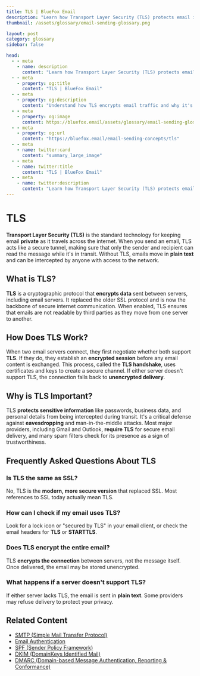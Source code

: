 ```yaml
---
title: TLS | BlueFox Email
description: "Learn how Transport Layer Security (TLS) protects email in transit, why it matters for privacy, and how it fits into modern email security."
thumbnail: /assets/glossary/email-sending-glossary.png

layout: post
category: glossary
sidebar: false

head:
  - - meta
    - name: description
      content: "Learn how Transport Layer Security (TLS) protects email in transit, why it matters for privacy, and how it fits into modern email security."
  - - meta
    - property: og:title
      content: "TLS | BlueFox Email"
  - - meta
    - property: og:description
      content: "Understand how TLS encrypts email traffic and why it's essential for secure communication."
  - - meta
    - property: og:image
      content: https://bluefox.email/assets/glossary/email-sending-glossary.png
  - - meta
    - property: og:url
      content: "https://bluefox.email/email-sending-concepts/tls"
  - - meta
    - name: twitter:card
      content: "summary_large_image"
  - - meta
    - name: twitter:title
      content: "TLS | BlueFox Email"
  - - meta
    - name: twitter:description
      content: "Learn how Transport Layer Security (TLS) protects email in transit, why it matters for privacy, and how it fits into modern email security."
---
```

<GlossaryNavigation/>

# TLS

**Transport Layer Security (TLS)** is the standard technology for keeping email **private** as it travels across the internet. When you send an email, TLS acts like a secure tunnel, making sure that only the sender and recipient can read the message while it's in transit. Without TLS, emails move in **plain text** and can be intercepted by anyone with access to the network.

## What is TLS?

**TLS** is a cryptographic protocol that **encrypts data** sent between servers, including email servers. It replaced the older SSL protocol and is now the backbone of secure internet communication. When enabled, TLS ensures that emails are not readable by third parties as they move from one server to another.

## How Does TLS Work?

When two email servers connect, they first negotiate whether both support **TLS**. If they do, they establish an **encrypted session** before any email content is exchanged. This process, called the **TLS handshake**, uses certificates and keys to create a secure channel. If either server doesn't support TLS, the connection falls back to **unencrypted delivery**.

## Why is TLS Important?

TLS **protects sensitive information** like passwords, business data, and personal details from being intercepted during transit. It's a critical defense against **eavesdropping** and man-in-the-middle attacks. Most major providers, including Gmail and Outlook, **require TLS** for secure email delivery, and many spam filters check for its presence as a sign of trustworthiness.

## Frequently Asked Questions About TLS

### Is TLS the same as SSL?
No, TLS is the **modern, more secure version** that replaced SSL. Most references to SSL today actually mean TLS.

### How can I check if my email uses TLS?
Look for a lock icon or "secured by TLS" in your email client, or check the email headers for **TLS** or **STARTTLS**.

### Does TLS encrypt the entire email?
TLS **encrypts the connection** between servers, not the message itself. Once delivered, the email may be stored unencrypted.

### What happens if a server doesn't support TLS?
If either server lacks TLS, the email is sent in **plain text**. Some providers may refuse delivery to protect your privacy.



## Related Content

- [SMTP (Simple Mail Transfer Protocol)](/email-sending-concepts/smtp)
- [Email Authentication](/email-sending-concepts/email-authentication)
- [SPF (Sender Policy Framework)](/email-sending-concepts/spf)
- [DKIM (DomainKeys Identified Mail)](/email-sending-concepts/dkim)
- [DMARC (Domain-based Message Authentication, Reporting & Conformance)](/email-sending-concepts/dmarc)

<GlossaryNavigation :bottom="true" />
<GlossaryCTA />